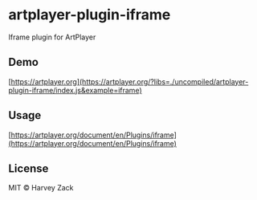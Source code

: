 # artplayer-plugin-iframe

Iframe plugin for ArtPlayer

## Demo

[https://artplayer.org](https://artplayer.org/?libs=./uncompiled/artplayer-plugin-iframe/index.js&example=iframe)

## Usage

[https://artplayer.org/document/en/Plugins/iframe](https://artplayer.org/document/en/Plugins/iframe)

## License

MIT © Harvey Zack
